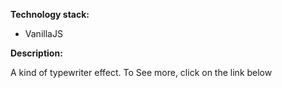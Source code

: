 <strong>Technology stack:</strong>
<ul><li>VanillaJS</li></ul>

<strong>Description:</strong>
<p>A kind of typewriter effect. To See more, click on the link below </p>
<a href="https://adriantech.github.io/typewriter-effect/"></a>
